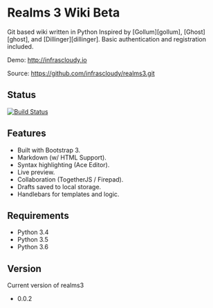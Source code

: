 # Realms 3 Wiki Beta

Git based wiki written in Python
Inspired by [Gollum][gollum], [Ghost][ghost], and [Dillinger][dillinger].
Basic authentication and registration included.

Demo: http://infrascloudy.io

Source: https://github.com/infrascloudy/realms3.git
## Status
[![Build Status](https://www.travis-ci.org/infrascloudy/realms3.svg?branch=master)](https://www.travis-ci.org/infrascloudy/realms3)

## Features

- Built with Bootstrap 3.
- Markdown (w/ HTML Support).
- Syntax highlighting (Ace Editor).
- Live preview.
- Collaboration (TogetherJS / Firepad).
- Drafts saved to local storage.
- Handlebars for templates and logic.

## Requirements

- Python 3.4
- Python 3.5
- Python 3.6

 ## Version
 Current version of realms3
 - 0.0.2
 
